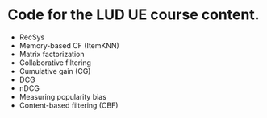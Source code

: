 # Code for the LUD UE course content.

- RecSys
- Memory-based CF (ItemKNN)
- Matrix factorization
- Collaborative filtering
- Cumulative gain (CG)
- DCG
- nDCG
- Measuring popularity bias
- Content-based filtering (CBF)
